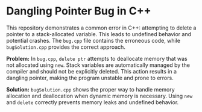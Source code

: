 # Dangling Pointer Bug in C++

This repository demonstrates a common error in C++: attempting to delete a pointer to a stack-allocated variable.  This leads to undefined behavior and potential crashes. The `bug.cpp` file contains the erroneous code, while `bugSolution.cpp` provides the correct approach.

**Problem:**
In `bug.cpp`, `delete ptr` attempts to deallocate memory that was not allocated using `new`. Stack variables are automatically managed by the compiler and should not be explicitly deleted. This action results in a dangling pointer, making the program unstable and prone to errors.

**Solution:**
`bugSolution.cpp` shows the proper way to handle memory allocation and deallocation when dynamic memory is necessary. Using `new` and `delete` correctly prevents memory leaks and undefined behavior.